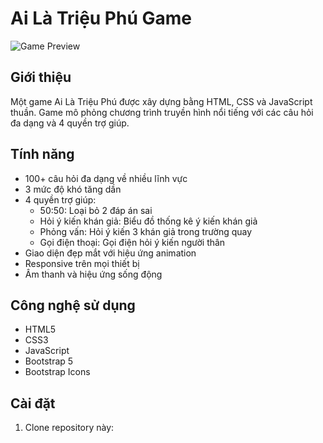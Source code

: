 # Ai Là Triệu Phú Game

![Game Preview](preview.png)

## Giới thiệu
Một game Ai Là Triệu Phú được xây dựng bằng HTML, CSS và JavaScript thuần. Game mô phỏng chương trình truyền hình nổi tiếng với các câu hỏi đa dạng và 4 quyền trợ giúp.

## Tính năng
- 100+ câu hỏi đa dạng về nhiều lĩnh vực
- 3 mức độ khó tăng dần
- 4 quyền trợ giúp:
  - 50:50: Loại bỏ 2 đáp án sai
  - Hỏi ý kiến khán giả: Biểu đồ thống kê ý kiến khán giả
  - Phỏng vấn: Hỏi ý kiến 3 khán giả trong trường quay
  - Gọi điện thoại: Gọi điện hỏi ý kiến người thân
- Giao diện đẹp mắt với hiệu ứng animation
- Responsive trên mọi thiết bị
- Âm thanh và hiệu ứng sống động

## Công nghệ sử dụng
- HTML5
- CSS3 
- JavaScript
- Bootstrap 5
- Bootstrap Icons

## Cài đặt
1. Clone repository này: 